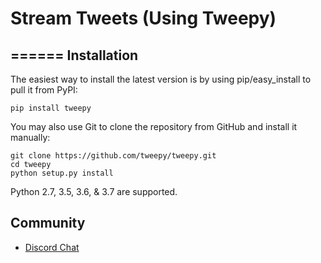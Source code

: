 # Stream Tweets (Using Tweepy)

======
Installation
------------
The easiest way to install the latest version
is by using pip/easy_install to pull it from PyPI:

    pip install tweepy

You may also use Git to clone the repository from
GitHub and install it manually:

    git clone https://github.com/tweepy/tweepy.git
    cd tweepy
    python setup.py install

Python 2.7, 3.5, 3.6, & 3.7 are supported.

Community
---------
- [Discord Chat](https://discord.gg/bJvqnhg)
